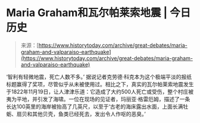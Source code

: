 <!--yml

category：未分类

date：2024-05-27 15:09:33

-->

# Maria Graham和瓦尔帕莱索地震 | 今日历史

> 来源：[https://www.historytoday.com/archive/great-debates/maria-graham-and-valparaiso-earthquake](https://www.historytoday.com/archive/great-debates/maria-graham-and-valparaiso-earthquake)

‘智利有轻微地震，死亡人数不多。’ 据说记者克劳德·科克本为这个极端平淡的报纸标题赢得了奖项，尽管似乎从未被使用过。相比之下，真实的瓦尔帕莱索地震发生于1822年11月19日，让人津津乐道：它造成了大约500人死亡或受伤，整个村庄被夷为平地，并引发了海啸。一位在现场的见证者，玛丽亚·格雷厄姆，描述了一条长达100英里的海岸被抬高了几英尺，以至于‘古老的海床露出水面，上面长满牡蛎、扇贝和其他贝壳，鱼类已经死去，发出令人作呕的恶臭。’
